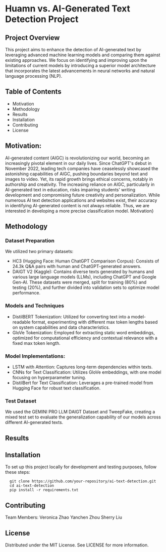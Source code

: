 # Huamn vs. AI-Generated Text Detection Project
## Project Overview
This project aims to enhance the detection of AI-generated text by leveraging advanced machine learning models and comparing them against existing approaches. We focus on identifying and improving upon the limitations of current models by introducing a superior model architecture that incorporates the latest advancements in neural networks and natural language processing (NLP).

## Table of Contents
* Motivation
* Methodology
* Results
* Installation
* Contributing
* License
  
## Motivation:
AI-generated content (AIGC) is revolutionizing our world, becoming an increasingly pivotal element in our daily lives. Since ChatGPT's debut in November 2022, leading tech companies have ceaselessly showcased the astonishing capabilities of AIGC, pushing boundaries beyond text and images to video. Yet, its rapid growth brings ethical concerns, notably in authorship and creativity. The increasing reliance on AIGC, particularly in AI-generated text in education, risks impairing students' writing development and compromising future creativity and personalization. While numerous AI text detection applications and websites exist, their accuracy in identifying AI-generated content is not always reliable. Thus, we are interested in developing a more precise classification model. Motivation}

## Methodology
### Dataset Preparation
We utilized two primary datasets:

* HC3 (Hugging Face: Human ChatGPT Comparison Corpus): Consists of 24.3k Q&A pairs with human and ChatGPT-generated answers.
* DAIGT V2 (Kaggle): Contains diverse texts generated by humans and various large language models (LLMs), including ChatGPT and Google Gen-AI.
These datasets were merged, split for training (80%) and testing (20%), and further divided into validation sets to optimize model performance.

### Models and Techniques
* DistilBERT Tokenization: Utilized for converting text into a model-readable format, experimenting with different max token lengths based on system capabilities and data characteristics.
* GloVe Tokenization: Employed for extracting static word embeddings, optimized for computational efficiency and contextual relevance with a fixed max token length.

### Model Implementations:
* LSTM with Attention: Captures long-term dependencies within texts.
* CNNs for Text Classification: Utilizes GloVe embeddings, with one model focusing on hyperparameter tuning.
* DistilBert for Text Classification: Leverages a pre-trained model from Hugging Face for robust text classification.

### Test Dataset
We used the GEMINI PRO LLM DAIGT Dataset and TweepFake, creating a mixed test set to evaluate the generalization capability of our models across different AI-generated texts.

## Results

## Installation

To set up this project locally for development and testing purposes, follow these steps:

```
  git clone https://github.com/your-repository/ai-text-detection.git
  cd ai-text-detection
  pip install -r requirements.txt
```

## Contributing
Team Members:
Veronica Zhao
Yanchen Zhou
Sherry Liu

## License
Distributed under the MIT License. See LICENSE for more information.

